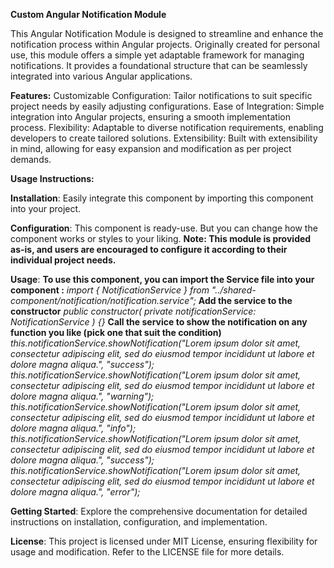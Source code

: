 **Custom Angular Notification Module**

This Angular Notification Module is designed to streamline and enhance the notification process within Angular projects. Originally created for personal use, this module offers a simple yet adaptable framework for managing notifications. It provides a foundational structure that can be seamlessly integrated into various Angular applications.

**Features:**
Customizable Configuration: Tailor notifications to suit specific project needs by easily adjusting configurations.
Ease of Integration: Simple integration into Angular projects, ensuring a smooth implementation process.
Flexibility: Adaptable to diverse notification requirements, enabling developers to create tailored solutions.
Extensibility: Built with extensibility in mind, allowing for easy expansion and modification as per project demands.


**Usage Instructions:**

**Installation**: Easily integrate this component by importing this component into your project.

**Configuration**: This component is ready-use. But you can change how the component works or styles to your liking.
**Note: This module is provided as-is, and users are encouraged to configure it according to their individual project needs.**

**Usage**:
**To use this component, you can import the Service file into your component :**
_import { NotificationService } from "../shared-component/notification/notification.service";_
**Add the service to the constructor**
_public constructor(
  private notificationService: NotificationService
) {}_
**Call the service to show the notification on any function you like (pick one that suit the condition)**
_this.notificationService.showNotification("Lorem ipsum dolor sit amet, consectetur adipiscing elit, sed do eiusmod tempor incididunt ut labore et dolore magna aliqua.", "success");_
_this.notificationService.showNotification("Lorem ipsum dolor sit amet, consectetur adipiscing elit, sed do eiusmod tempor incididunt ut labore et dolore magna aliqua.", "warning");_
_this.notificationService.showNotification("Lorem ipsum dolor sit amet, consectetur adipiscing elit, sed do eiusmod tempor incididunt ut labore et dolore magna aliqua.", "info");_
_this.notificationService.showNotification("Lorem ipsum dolor sit amet, consectetur adipiscing elit, sed do eiusmod tempor incididunt ut labore et dolore magna aliqua.", "success");_
_this.notificationService.showNotification("Lorem ipsum dolor sit amet, consectetur adipiscing elit, sed do eiusmod tempor incididunt ut labore et dolore magna aliqua.", "error");_

**Getting Started**:
Explore the comprehensive documentation for detailed instructions on installation, configuration, and implementation.

**License**:
This project is licensed under MIT License, ensuring flexibility for usage and modification. Refer to the LICENSE file for more details.
